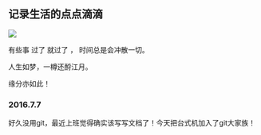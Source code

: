 

记录生活的点点滴滴
---
<img src="http://7xjnhr.com1.z0.glb.clouddn.com/ymr.jpeg"/>

有些事 过了 就过了 ， 时间总是会冲散一切。

人生如梦，一樽还酹江月。

缘分亦如此！



### 2016.7.7

好久没用git，最近上班觉得确实该写写文档了！今天把台式机加入了git大家族！

